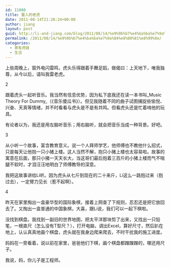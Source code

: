 ```yaml
---
id: 11080
title: 雷人的老虎
date: 2011-08-14T21:28:24+00:00
author: jiang
layout: post
guid: http://li-and-jiang.com/blog/2011/08/14/%e9%9b%b7%e4%ba%ba%e7%9a%84%e8%80%81%e8%99%8e/
permalink: /2011/08/14/%e9%9b%b7%e4%ba%ba%e7%9a%84%e8%80%81%e8%99%8e/
categories:
  - 家有虎娃
  - 生活
---
```

上些周晚上，窗外电闪雷鸣，虎头乐得跟着手舞足蹈，做偈曰：上天地下，唯我独尊，从今以后，请叫我雷老虎。

2

跟着虎头一起听音乐。我当然有信息优势，因为私下底我还在读一本书叫_Music Theory For Dummy_（《音乐傻瓜书》）。但见我随着不同的曲子试图捕捉些愉悦、兴奋、天真等情绪，并不时看看与虎头是不是有共鸣。但看虎头还是忙着啃他的玩具。

有论者以为，我还是用左脑听音乐；用右脑听，就会把音乐当成一种背景。好吧。

3

从小听一个故事，富含教育意义。说一个人拜师学艺，他师傅也不教他什么招式，只是每天让他抱一只小猪上楼。这人当然不解，抱只小猪上楼也太容易啦。故事的寓意在后面，那只小猪一天天长大，当这哥们最后抱着三百斤的小猪上楼而气不喘腿不软时，才泪汪汪地明白了师傅教导的深意。

我把这故事讲给Li听。因为虎头从七斤到现在的二十来斤，Li这么一路抱过来（抱过去），一定臂力见长（惹不起啊）。

4

昨天在家里掏出一盒豪华型的国际象棋，接着上网查了下规则，忍忍还是把它放回去了。又掏出一盒普通的中国象棋，大喜，跟Li说，我们可以一起下棋啦。

没找到棋盘。我找到一副旧的世界地图，把太平洋那块剪了出来，又找出一只铅笔，一根直尺（怎么没有T型尺？），打开电脑，调出Excel，算好尺寸，然后趴在地上，认认真真地画个棋盘，虎头就在我身边爬来爬去，不时干扰我的施工进度。

妈妈在一旁看着，说以前在家里，爸爸他们下棋，画个棋盘都蹭蹭蹭的，哪还用尺子。

我说，妈，你儿子是工程师。